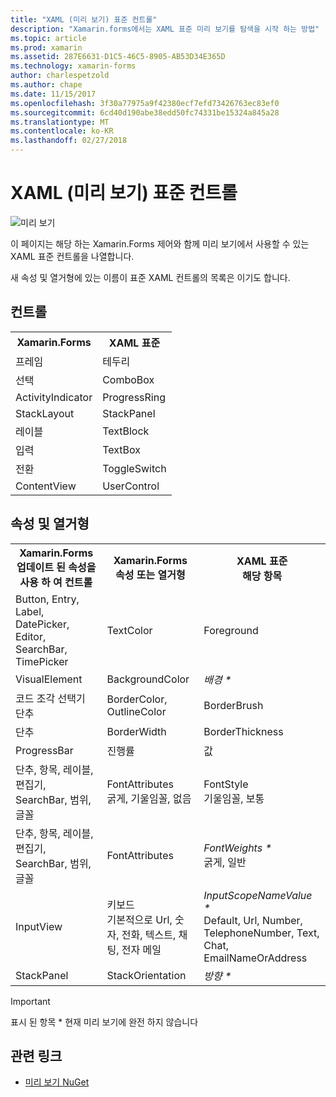 ```yaml
---
title: "XAML (미리 보기) 표준 컨트롤"
description: "Xamarin.forms에서는 XAML 표준 미리 보기를 탐색을 시작 하는 방법"
ms.topic: article
ms.prod: xamarin
ms.assetid: 287E6631-D1C5-46C5-8905-AB53D34E365D
ms.technology: xamarin-forms
author: charlespetzold
ms.author: chape
ms.date: 11/15/2017
ms.openlocfilehash: 3f30a77975a9f42380ecf7efd73426763ec83ef0
ms.sourcegitcommit: 6cd40d190abe38edd50fc74331be15324a845a28
ms.translationtype: MT
ms.contentlocale: ko-KR
ms.lasthandoff: 02/27/2018
---
```

# <a name="xaml-standard-preview-controls"></a>XAML (미리 보기) 표준 컨트롤

![미리 보기](~/media/shared/preview.png)

이 페이지는 해당 하는 Xamarin.Forms 제어와 함께 미리 보기에서 사용할 수 있는 XAML 표준 컨트롤을 나열합니다.

새 속성 및 열거형에 있는 이름이 표준 XAML 컨트롤의 목록은 이기도 합니다.

## <a name="controls"></a>컨트롤

<table style="width:300px">
  <tr><th>Xamarin.Forms</th><th>XAML 표준</th></tr>
  <tr><td>프레임</td><td>테두리</td></tr>
  <tr><td>선택</td><td>ComboBox</td></tr>
  <tr><td>ActivityIndicator</td><td>ProgressRing</td></tr>
  <tr><td>StackLayout</td><td>StackPanel</td></tr>
  <tr><td>레이블</td><td>TextBlock</td></tr>
  <tr><td>입력</td><td>TextBox</td></tr>
  <tr><td>전환</td><td>ToggleSwitch</td></tr>
  <tr><td>ContentView</td><td>UserControl</td></tr>
</table>

## <a name="properties-and-enumerations"></a>속성 및 열거형

<table>
  <tr><th>Xamarin.Forms<br/>업데이트 된 속성을 사용 하 여 컨트롤</th><th>Xamarin.Forms<br/>속성 또는 열거형</th><th>XAML 표준<br/>해당 항목</th></tr>
  <tr><td>Button, Entry, Label, DatePicker, Editor, SearchBar, TimePicker</td><td>TextColor</td><td>Foreground</td></tr>
  <tr><td>VisualElement</td><td>BackgroundColor</td><td><i>배경 *</i></td></tr>
  <tr><td>코드 조각 선택기 단추</td><td>BorderColor, OutlineColor</td><td>BorderBrush</td></tr>
  <tr><td>단추</td><td>BorderWidth</td><td>BorderThickness</td></tr>
  <tr><td>ProgressBar</td><td>진행률</td><td>값</td></tr>
  <tr><td>단추, 항목, 레이블, 편집기, SearchBar, 범위, 글꼴</td><td>FontAttributes<br/>굵게, 기울임꼴, 없음</td><td>FontStyle<br/>기울임꼴, 보통</td></tr>
  <tr><td>단추, 항목, 레이블, 편집기, SearchBar, 범위, 글꼴</td><td>FontAttributes</td><td><i>FontWeights *</i><br/>굵게, 일반</td></tr>
  <tr><td>InputView</td><td>키보드<br/>기본적으로 Url, 숫자, 전화, 텍스트, 채팅, 전자 메일</td><td><i>InputScopeNameValue *</i><br/>Default, Url, Number, TelephoneNumber, Text, Chat, EmailNameOrAddress</td></tr>
  <tr><td>StackPanel</td><td>StackOrientation</td><td><i>방향 *</i></td></tr>
</table>

> [!IMPORTANT]
> 표시 된 항목 * 현재 미리 보기에 완전 하지 않습니다


## <a name="related-links"></a>관련 링크

- [미리 보기 NuGet](https://aka.ms/xf-xamlstandard-nuget)
